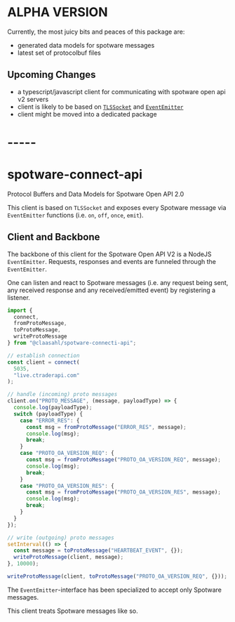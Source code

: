 # ALPHA VERSION

Currently, the most juicy bits and peaces of this package are:

- generated data models for spotware messages
- latest set of protocolbuf files

## Upcoming Changes

- a typescript/javascript client for communicating with spotware open api v2 servers
- client is likely to be based on [`TLSSocket`](https://nodejs.org/dist/latest-v10.x/docs/api/tls.html#tls_class_tls_tlssocket) and [`EventEmitter`](https://nodejs.org/dist/latest-v10.x/docs/api/events.html#events_class_eventemitter)
- client might be moved into a dedicated package

# -----

# spotware-connect-api

Protocol Buffers and Data Models for Spotware Open API 2.0

This client is based on `TLSSocket` and exposes every Spotware message via `EventEmitter` functions (i.e. `on`, `off`, `once`, `emit`).

## Client and Backbone

The backbone of this client for the Spotware Open API V2 is a NodeJS `EventEmitter`. Requests, responses and events are funneled through the `EventEmitter`.

One can listen and react to Spotware messages (i.e. any request being sent, any received response and any received/emitted event) by registering a listener.

```typescript
import {
  connect,
  fromProtoMessage,
  toProtoMessage,
  writeProtoMessage
} from "@claasahl/spotware-connecti-api";

// establish connection
const client = connect(
  5035,
  "live.ctraderapi.com"
);

// handle (incoming) proto messages
client.on("PROTO_MESSAGE", (message, payloadType) => {
  console.log(payloadType);
  switch (payloadType) {
    case "ERROR_RES": {
      const msg = fromProtoMessage("ERROR_RES", message);
      console.log(msg);
      break;
    }
    case "PROTO_OA_VERSION_REQ": {
      const msg = fromProtoMessage("PROTO_OA_VERSION_REQ", message);
      console.log(msg);
      break;
    }
    case "PROTO_OA_VERSION_RES": {
      const msg = fromProtoMessage("PROTO_OA_VERSION_RES", message);
      console.log(msg);
      break;
    }
  }
});

// write (outgoing) proto messages
setInterval(() => {
  const message = toProtoMessage("HEARTBEAT_EVENT", {});
  writeProtoMessage(client, message);
}, 10000);

writeProtoMessage(client, toProtoMessage("PROTO_OA_VERSION_REQ", {}));
```

The `EventEmitter`-interface has been specialized to accept only Spotware messages.

This client treats Spotware messages like so.

